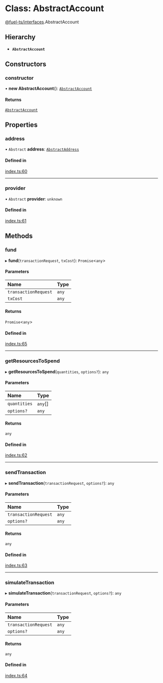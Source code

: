 # Class: AbstractAccount

[@fuel-ts/interfaces](/api/Interfaces/index.md).AbstractAccount

## Hierarchy

- **`AbstractAccount`**

## Constructors

### constructor

• **new AbstractAccount**(): [`AbstractAccount`](/api/Interfaces/AbstractAccount.md)

#### Returns

[`AbstractAccount`](/api/Interfaces/AbstractAccount.md)

## Properties

### address

• `Abstract` **address**: [`AbstractAddress`](/api/Interfaces/AbstractAddress.md)

#### Defined in

[index.ts:60](https://github.com/FuelLabs/fuels-ts/blob/61a78798/packag/api/src/index.ts#L60)

___

### provider

• `Abstract` **provider**: `unknown`

#### Defined in

[index.ts:61](https://github.com/FuelLabs/fuels-ts/blob/61a78798/packag/api/src/index.ts#L61)

## Methods

### fund

▸ **fund**(`transactionRequest`, `txCost`): `Promise`&lt;`any`\>

#### Parameters

| Name | Type |
| :------ | :------ |
| `transactionRequest` | `any` |
| `txCost` | `any` |

#### Returns

`Promise`&lt;`any`\>

#### Defined in

[index.ts:65](https://github.com/FuelLabs/fuels-ts/blob/61a78798/packag/api/src/index.ts#L65)

___

### getResourcesToSpend

▸ **getResourcesToSpend**(`quantities`, `options?`): `any`

#### Parameters

| Name | Type |
| :------ | :------ |
| `quantities` | `any`[] |
| `options?` | `any` |

#### Returns

`any`

#### Defined in

[index.ts:62](https://github.com/FuelLabs/fuels-ts/blob/61a78798/packag/api/src/index.ts#L62)

___

### sendTransaction

▸ **sendTransaction**(`transactionRequest`, `options?`): `any`

#### Parameters

| Name | Type |
| :------ | :------ |
| `transactionRequest` | `any` |
| `options?` | `any` |

#### Returns

`any`

#### Defined in

[index.ts:63](https://github.com/FuelLabs/fuels-ts/blob/61a78798/packag/api/src/index.ts#L63)

___

### simulateTransaction

▸ **simulateTransaction**(`transactionRequest`, `options?`): `any`

#### Parameters

| Name | Type |
| :------ | :------ |
| `transactionRequest` | `any` |
| `options?` | `any` |

#### Returns

`any`

#### Defined in

[index.ts:64](https://github.com/FuelLabs/fuels-ts/blob/61a78798/packag/api/src/index.ts#L64)
